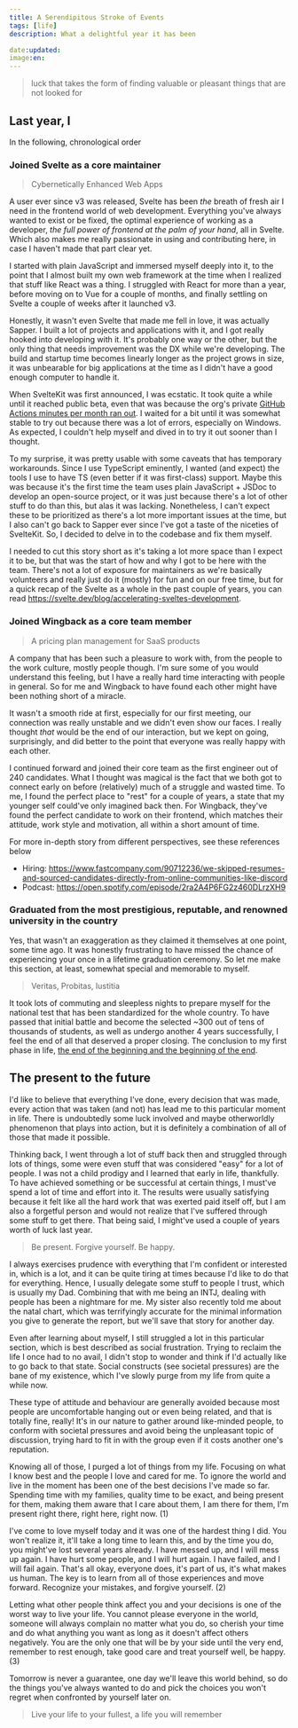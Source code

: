```yaml
---
title: A Serendipitous Stroke of Events
tags: [life]
description: What a delightful year it has been

date:updated:
image:en:
---
```


> luck that takes the form of finding valuable or pleasant things that are not looked for

## Last year, I

In the following, chronological order

### Joined Svelte as a core maintainer

> Cybernetically Enhanced Web Apps

A user ever since v3 was released, Svelte has been *the* breath of fresh air I need in the frontend world of web development. Everything you've always wanted to exist or be fixed, the optimal experience of working as a developer, *the full power of frontend at the palm of your hand*, all in Svelte. Which also makes me really passionate in using and contributing here, in case I haven't made that part clear yet.

I started with plain JavaScript and immersed myself deeply into it, to the point that I almost built my own web framework at the time when I realized that stuff like React was a thing. I struggled with React for more than a year, before moving on to Vue for a couple of months, and finally settling on Svelte a couple of weeks after it launched v3.

Honestly, it wasn't even Svelte that made me fell in love, it was actually Sapper. I built a lot of projects and applications with it, and I got really hooked into developing with it. It's probably one way or the other, but the only thing that needs improvement was the DX while we're developing. The build and startup time becomes linearly longer as the project grows in size, it was unbearable for big applications at the time as I didn't have a good enough computer to handle it.

When SvelteKit was first announced, I was ecstatic. It took quite a while until it reached public beta, even that was because the org's private [GitHub Actions minutes per month ran out](https://www.reddit.com/r/sveltejs/comments/m337r7/comment/gqmvj9k). I waited for a bit until it was somewhat stable to try out because there was a lot of errors, especially on Windows. As expected, I couldn't help myself and dived in to try it out sooner than I thought.

To my surprise, it was pretty usable with some caveats that has temporary workarounds. Since I use TypeScript eminently, I wanted (and expect) the tools I use to have TS (even better if it was first-class) support. Maybe this was because it's the first time the team uses plain JavaScript + JSDoc to develop an open-source project, or it was just because there's a lot of other stuff to do than this, but alas it was lacking. Nonetheless, I can't expect these to be prioritized as there's a lot more important issues at the time, but I also can't go back to Sapper ever since I've got a taste of the niceties of SvelteKit. So, I decided to delve in to the codebase and fix them myself.

I needed to cut this story short as it's taking a lot more space than I expect it to be, but that was the start of how and why I got to be here with the team. There's not a lot of exposure for maintainers as we're basically volunteers and really just do it (mostly) for fun and on our free time, but for a quick recap of the Svelte as a whole in the past couple of years, you can read <https://svelte.dev/blog/accelerating-sveltes-development>.

### Joined Wingback as a core team member

> A pricing plan management for SaaS products

A company that has been such a pleasure to work with, from the people to the work culture, mostly people though. I'm sure some of you would understand this feeling, but I have a really hard time interacting with people in general. So for me and Wingback to have found each other might have been nothing short of a miracle.

It wasn't a smooth ride at first, especially for our first meeting, our connection was really unstable and we didn't even show our faces. I really thought *that* would be the end of our interaction, but we kept on going, surprisingly, and did better to the point that everyone was really happy with each other.

I continued forward and joined their core team as the first engineer out of 240 candidates. What I thought was magical is the fact that we both got to connect early on before (relatively) much of a struggle and wasted time. To me, I found the perfect place to "rest" for a couple of years, a state that my younger self could've only imagined back then. For Wingback, they've found the perfect candidate to work on their frontend, which matches their attitude, work style and motivation, all within a short amount of time.

For more in-depth story from different perspectives, see these references below

- Hiring: <https://www.fastcompany.com/90712236/we-skipped-resumes-and-sourced-candidates-directly-from-online-communities-like-discord>
- Podcast: <https://open.spotify.com/episode/2ra2A4P6FG2z460DLrzXH9>

### Graduated from the most prestigious, reputable, and renowned university in the country

Yes, that wasn't an exaggeration as they claimed it themselves at one point, some time ago. It was honestly frustrating to have missed the chance of experiencing your once in a lifetime graduation ceremony. So let me make this section, at least, somewhat special and memorable to myself.

> Veritas, Probitas, Iustitia

It took lots of commuting and sleepless nights to prepare myself for the national test that has been standardized for the whole country. To have passed that initial battle and become the selected ~300 out of tens of thousands of students, as well as undergo another 4 years successfully, I feel the end of all that deserved a proper closing. The conclusion to my first phase in life, [the end of the beginning and the beginning of the end](/posts/prologue-to-the-beginning-of-the-end).

## The present to the future

I'd like to believe that everything I've done, every decision that was made, every action that was taken (and not) has lead me to this particular moment in life. There is undoubtedly some luck involved and maybe otherworldly phenomenon that plays into action, but it is definitely a combination of all of those that made it possible.

Thinking back, I went through a lot of stuff back then and struggled through lots of things, some were even stuff that was considered "easy" for a lot of people. I was not a child prodigy and I learned that early in life, thankfully. To have achieved something or be successful at certain things, I must've spend a lot of time and effort into it. The results were usually satisfying because it felt like all the hard work that was exerted paid itself off, but I am also a forgetful person and would not realize that I've suffered through some stuff to get there. That being said, I might've used a couple of years worth of luck last year.

> Be present. Forgive yourself. Be happy.

I always exercises prudence with everything that I'm confident or interested in, which is a lot, and it can be quite tiring at times because I'd like to do that for everything. Hence, I usually delegate some stuff to people I trust, which is usually my Dad. Combining that with me being an INTJ, dealing with people has been a nightmare for me. My sister also recently told me about the natal chart, which was terrifyingly accurate for the minimal information you give to generate the report, but we'll save that story for another day.

Even after learning about myself, I still struggled a lot in this particular section, which is best described as social frustration. Trying to reclaim the life I once had to no avail, I didn't stop to wonder and think if I'd actually like to go back to that state. Social constructs (see societal pressures) are the bane of my existence, which I've slowly purge from my life from quite a while now.

These type of attitude and behaviour are generally avoided because most people are uncomfortable hanging out or even being related, and that is totally fine, really! It's in our nature to gather around like-minded people, to conform with societal pressures and avoid being the unpleasant topic of discussion, trying hard to fit in with the group even if it costs another one's reputation.

Knowing all of those, I purged a lot of things from my life. Focusing on what I know best and the people I love and cared for me. To ignore the world and live in the moment has been one of the best decisions I've made so far. Spending time with my families, quality time to be exact, and being present for them, making them aware that I care about them, I am there for them, I'm present right there, right here, right now. (1)

I've come to love myself today and it was one of the hardest thing I did. You won't realize it, it'll take a long time to learn this, and by the time you do, you might've lost several years already. I have messed up, and I will mess up again. I have hurt some people, and I will hurt again. I have failed, and I will fail again. That's all okay, everyone does, it's part of us, it's what makes us human. The key is to learn from all of those experiences and move forward. Recognize your mistakes, and forgive yourself. (2)

Letting what other people think affect you and your decisions is one of the worst way to live your life. You cannot please everyone in the world, someone will always complain no matter what you do, so cherish your time and do what anything you want as long as it doesn't affect others negatively. You are the only one that will be by your side until the very end, remember to rest enough, take good care and treat yourself well, be happy. (3)

Tomorrow is never a guarantee, one day we'll leave this world behind, so do the things you've always wanted to do and pick the choices you won't regret when confronted by yourself later on.

> Live your life to your fullest, a life you will remember

